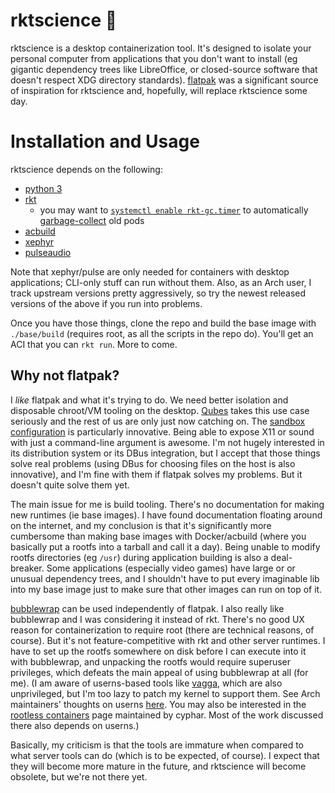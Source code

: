 # rktscience :rocket:

rktscience is a desktop containerization tool. It's designed to isolate your personal computer from applications that you don't want to install (eg gigantic dependency trees like LibreOffice, or closed-source software that doesn't respect XDG directory standards). [flatpak](http://flatpak.org) was a significant source of inspiration for rktscience and, hopefully, will replace rktscience some day.

# Installation and Usage

rktscience depends on the following:

- [python 3](https://www.python.org)
- [rkt](https://coreos.com/rkt)
  - you may want to [`systemctl enable rkt-gc.timer`](https://github.com/coreos/rkt/blob/master/dist/init/systemd/rkt-gc.timer) to automatically [garbage-collect](https://coreos.com/rkt/docs/latest/subcommands/gc.html) old pods
- [acbuild](https://github.com/containers/build)
- [xephyr](https://cgit.freedesktop.org/xorg/xserver/tree/hw/kdrive/ephyr/README)
- [pulseaudio](https://www.freedesktop.org/wiki/Software/PulseAudio)

Note that xephyr/pulse are only needed for containers with desktop applications; CLI-only stuff can run without them. Also, as an Arch user, I track upstream versions pretty aggressively, so try the newest released versions of the above if you run into problems.

Once you have those things, clone the repo and build the base image with `./base/build` (requires root, as all the scripts in the repo do). You'll get an ACI that you can `rkt run`. More to come.

## Why not flatpak?

I _like_ flatpak and what it's trying to do. We need better isolation and disposable chroot/VM tooling on the desktop. [Qubes](https://www.qubes-os.org/doc/dispvm/) takes this use case seriously and the rest of us are only just now catching on. The [sandbox configuration](http://docs.flatpak.org/en/latest/working-with-the-sandbox.html) is particularly innovative. Being able to expose X11 or sound with just a command-line argument is awesome. I'm not hugely interested in its distribution system or its DBus integration, but I accept that those things solve real problems (using DBus for choosing files on the host is also innovative), and I'm fine with them if flatpak solves my problems. But it doesn't quite solve them yet.

The main issue for me is build tooling. There's no documentation for making new runtimes (ie base images). I have found documentation floating around on the internet, and my conclusion is that it's significantly more cumbersome than making base images with Docker/acbuild (where you basically put a rootfs into a tarball and call it a day). Being unable to modify rootfs directories (eg `/usr`) during application building is also a deal-breaker. Some applications (especially video games) have large or or unusual dependency trees, and I shouldn't have to put every imaginable lib into my base image just to make sure that other images can run on top of it.

[bubblewrap](https://github.com/projectatomic/bubblewrap) can be used independently of flatpak. I also really like bubblewrap and I was considering it instead of rkt. There's no good UX reason for containerization to require root (there are technical reasons, of course). But it's not feature-competitive with rkt and other server runtimes. I have to set up the rootfs somewhere on disk before I can execute into it with bubblewrap, and unpacking the rootfs would require superuser privileges, which defeats the main appeal of using bubblewrap at all (for me). (I am aware of userns-based tools like [vagga](https://github.com/tailhook/vagga), which are also unprivileged, but I'm too lazy to patch my kernel to support them. See Arch maintainers' thoughts on userns [here](https://bugs.archlinux.org/task/36969). You may also be interested in the [rootless containers](https://rootlesscontaine.rs/) page maintained by cyphar. Most of the work discussed there also depends on userns.)

Basically, my criticism is that the tools are immature when compared to what server tools can do (which is to be expected, of course). I expect that they will become more mature in the future, and rktscience will become obsolete, but we're not there yet.
